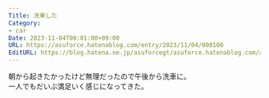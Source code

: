 ```yaml
---
Title: 洗車した
Category:
- car
Date: 2023-11-04T00:01:00+09:00
URL: https://asuforce.hatenablog.com/entry/2023/11/04/000100
EditURL: https://blog.hatena.ne.jp/asuforcegt/asuforce.hatenablog.com/atom/entry/6801883189056917709
---
```


朝から起きたかったけど無理だったので午後から洗車に。  
一人でもだいぶ満足いく感じになってきた。
